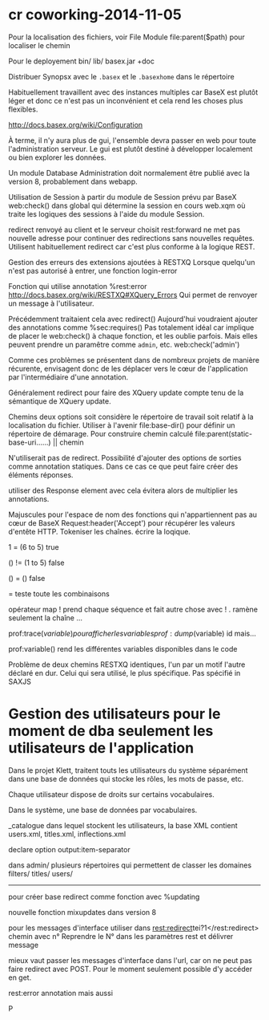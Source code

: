 # cr coworking-2014-11-05

Pour la localisation des fichiers, voir File Module
file:parent($path) pour localiser le chemin

Pour le deployement
bin/
lib/
basex.jar
+doc

Distribuer Synopsx avec le `.basex` et le `.basexhome` dans le répertoire

Habituellement travaillent avec des instances multiples car BaseX est plutôt léger et donc ce n'est pas un inconvénient et cela rend les choses plus flexibles.

http://docs.basex.org/wiki/Configuration

À terme, il n'y aura plus de gui, l'ensemble devra passer en web pour toute l'administration serveur.
Le gui est plutôt destiné à développer localement ou bien explorer les données.

Un module Database Administration doit normalement être publié avec la version 8, probablement dans webapp.

Utilisation de Session à partir du module de Session prévu par BaseX
web:check() dans global qui détermine la session en cours
web.xqm où traite les logiques des sessions à l'aide du module Session.

redirect renvoyé au client et le serveur choisit
rest:forward ne met pas nouvelle adresse pour continuer des redirections sans nouvelles requêtes.
Utilisent habituellement redirect car c'est plus conforme à la logique REST.

Gestion des erreurs
des extensions ajoutées à RESTXQ
Lorsque quelqu'un n'est pas autorisé à entrer, une fonction login-error

Fonction qui utilise annotation %rest:error http://docs.basex.org/wiki/RESTXQ#XQuery_Errors
Qui permet de renvoyer un message à l'utilisateur.

Précédemment traitaient cela avec redirect()
Aujourd'hui voudraient ajouter des annotations comme %sec:requires()
Pas totalement idéal car implique de placer le web:check() à chaque fonction, et les oublie parfois. Mais elles peuvent prendre un paramêtre comme `admin`, etc. web:check('admin')

Comme ces problèmes se présentent dans de nombreux projets de manière récurente, envisagent donc de les déplacer vers le cœur de l'application par l'intermédiaire d'une annotation.

Généralement redirect pour faire des XQuery update compte tenu de la sémantique de XQuery update.


Chemins
deux options soit considère le répertoire de travail soit relatif à la localisation du fichier.
Utiliser à l'avenir file:base-dir() pour définir un répertoire de démarage.
Pour construire chemin calculé
file:parent(static-base-uri......) || chemin


N'utiliserait pas de redirect.
Possibilité d'ajouter des options de sorties comme annotation statiques.
Dans ce cas ce que peut faire
créer des éléments réponses.

utiliser des Response element
avec cela évitera alors de multiplier les annotations.


Majuscules pour l'espace de nom des fonctions qui n'appartiennent pas au cœur de BaseX
Request:header('Accept') pour récupérer les valeurs d'entête HTTP.
Tokeniser les chaînes.
écrire la loqique.

1 = (6 to 5)
true

() != (1 to 5)
false

() = ()
false

= teste toute les combinaisons


opérateur map !
prend chaque séquence et fait autre chose avec
! . ramène seulement la chaîne
...

prof:trace($variable) pour afficher les variables
prof:dump($variable) id mais...

prof:variable() rend les différentes variables disponibles dans le code


Problème de deux chemins RESTXQ identiques, l'un par un motif l'autre déclaré en dur.
Celui qui sera utilisé, le plus spécifique.
Pas spécifié in SAXJS


# Gestion des utilisateurs pour le moment de dba seulement les utilisateurs de l'application

Dans le projet Klett, traitent touts les utilisateurs du système séparément dans une base de données qui stocke les rôles, les mots de passe, etc.

Chaque utilisateur dispose de droits sur certains vocabulaires.

Dans le système, une base de données par vocabulaires.

_catalogue dans lequel stockent les utilisateurs, la base XML contient users.xml, titles.xml, inflections.xml

declare option output:item-separator

dans admin/
plusieurs répertoires qui permettent de classer les domaines
filters/
titles/
users/

----

pour créer base
redirect comme fonction avec %updating

nouvelle fonction mixupdates dans version 8

pour les messages d'interface utiliser dans <rest:redirect>tei?1</rest:redirect>
chemin avec n°
Reprendre le N° dans les paramètres rest et délivrer message

mieux vaut passer les messages d'interface dans l'url, car on ne peut pas faire redirect avec POST. Pour le moment seulement possible d'y accéder en get.


rest:error annotation
mais aussi

P
